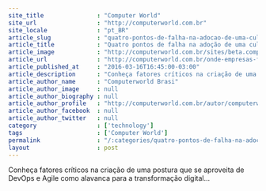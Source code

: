 ```yaml
---
site_title               : "Computer World"
site_url                 : "http://computerworld.com.br"
site_locale              : "pt_BR"
article_slug             : "quatro-pontos-de-falha-na-adocao-de-uma-cultura-agil"
article_title            : "Quatro pontos de falha na adoção de uma cultura ágil"
article_image            : "http://computerworld.com.br/sites/beta.computerworld.com.br/files/news_articles/fragil_simbolos.jpg"
article_url              : "http://computerworld.com.br/onde-empresas-falham-quando-partem-rumo-devops-e-agile"
article_published_at     : "2016-03-16T16:45:00-03:00"
article_description      : "Conheça fatores críticos na criação de uma postura que se aproveita de DevOps e Agile como alavanca para a transformação digital..."
article_author_name      : "Computerworld Brasi"
article_author_image     : null
article_author_biography : null
article_author_profile   : "http://computerworld.com.br/autor/computerworld-brasil"
article_author_facebook  : null
article_author_twitter   : null
category                 : ['technology']
tags                     : ['Computer World']
permalink                : "/:categories/quatro-pontos-de-falha-na-adocao-de-uma-cultura-agil/"
layout                   : post
---
```


Conheça fatores críticos na criação de uma postura que se aproveita de DevOps e Agile como alavanca para a transformação digital...
